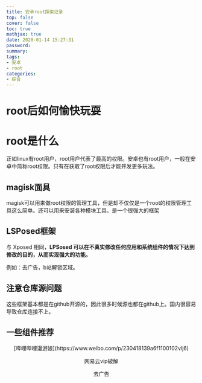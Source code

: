 ```yaml
---
title: 安卓root探索记录
top: false
cover: false
toc: true
mathjax: true
date: 2020-01-14 15:27:31
password:
summary:
tags:
- 安卓
- root
categories:
- 综合
---
```


# root后如何愉快玩耍



# root是什么

正如linux有root用户，root用户代表了最高的权限。安卓也有root用户，一般在安卓中简称root权限。只有在获取了root权限后才能开发更多玩法。



## magisk面具

magisk可以用来做root权限的管理工具，但是却不仅仅是一个root的权限管理工具这么简单。还可以用来安装各种模块工具。是一个很强大的框架



## LSPosed框架

与 Xposed 相同，**LPSosed 可以在不真实修改任何应用和系统组件的情况下达到修改的目的，从而实现强大的功能。**

例如：去广告，b站解锁区域。



## 注意仓库源问题

这些框架基本都是在github开源的，因此很多时候源也都在github上。国内很容易导致仓库连接不上。



## 一些组件推荐

<div align="center">
[哔哩哔哩漫游娘](https://www.weibo.com/p/230418139a6f1100102vlj6)



网易云vip破解



去广告








